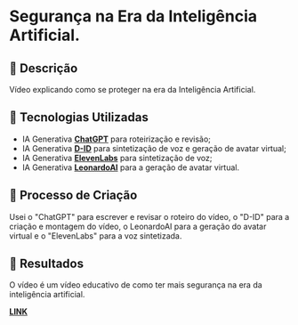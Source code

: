# Segurança na Era da Inteligência Artificial.

## 📒 Descrição
Vídeo explicando como se proteger na era da Inteligência Artificial.

## 🤖 Tecnologias Utilizadas
- IA Generativa **[ChatGPT](https://chat.openai.com)** para roteirização e revisão;
- IA Generativa **[D-ID](https://www.d-id.com)** para sintetização de voz e geração de avatar virtual;
- IA Generativa **[ElevenLabs](https://elevenlabs.io/app)** para sintetização de voz;
- IA Generativa **[LeonardoAI](https://app.leonardo.ai/)** para a geração de avatar virtual.

## 🧐 Processo de Criação
Usei o "ChatGPT" para escrever e revisar o roteiro do vídeo, o "D-ID" para a criação e montagem do vídeo, o LeonardoAI para a geração do avatar virtual e o "ElevenLabs" para a voz sintetizada.


## 🚀 Resultados
O vídeo é um vídeo educativo de como ter mais segurança na era da inteligência artificial.

**[LINK](https://www.youtube.com/shorts/Lgj27Qeu9To)**

